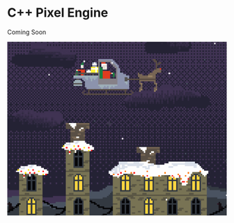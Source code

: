 # C++ Pixel Engine
Coming Soon

![](https://github.com/KamikaziUk/Square-Pixel-Engine/blob/master/Uk0_GO.gif)

